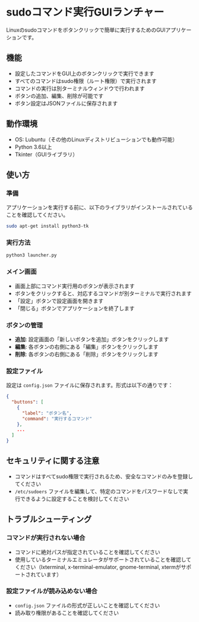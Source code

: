 # sudoコマンド実行GUIランチャー

Linuxのsudoコマンドをボタンクリックで簡単に実行するためのGUIアプリケーションです。

## 機能

- 設定したコマンドをGUI上のボタンクリックで実行できます
- すべてのコマンドはsudo権限（ルート権限）で実行されます
- コマンドの実行は別ターミナルウィンドウで行われます
- ボタンの追加、編集、削除が可能です
- ボタン設定はJSONファイルに保存されます

## 動作環境

- OS: Lubuntu（その他のLinuxディストリビューションでも動作可能）
- Python 3.6以上
- Tkinter（GUIライブラリ）

## 使い方

### 準備

アプリケーションを実行する前に、以下のライブラリがインストールされていることを確認してください。

```bash
sudo apt-get install python3-tk
```

### 実行方法

```bash
python3 launcher.py
```

### メイン画面

- 画面上部にコマンド実行用のボタンが表示されます
- ボタンをクリックすると、対応するコマンドが別ターミナルで実行されます
- 「設定」ボタンで設定画面を開きます
- 「閉じる」ボタンでアプリケーションを終了します

### ボタンの管理

- **追加**: 設定画面の「新しいボタンを追加」ボタンをクリックします
- **編集**: 各ボタンの右側にある「編集」ボタンをクリックします
- **削除**: 各ボタンの右側にある「削除」ボタンをクリックします

### 設定ファイル

設定は `config.json` ファイルに保存されます。形式は以下の通りです：

```json
{
  "buttons": [
    {
      "label": "ボタン名",
      "command": "実行するコマンド"
    },
    ...
  ]
}
```

## セキュリティに関する注意

- コマンドはすべてsudo権限で実行されるため、安全なコマンドのみを登録してください
- `/etc/sudoers` ファイルを編集して、特定のコマンドをパスワードなしで実行できるように設定することを検討してください

## トラブルシューティング

### コマンドが実行されない場合

- コマンドに絶対パスが指定されていることを確認してください
- 使用しているターミナルエミュレータがサポートされていることを確認してください（lxterminal, x-terminal-emulator, gnome-terminal, xtermがサポートされています）

### 設定ファイルが読み込めない場合

- `config.json` ファイルの形式が正しいことを確認してください
- 読み取り権限があることを確認してください 